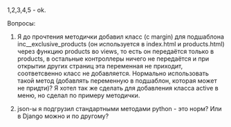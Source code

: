 1,2,3,4,5 - ok.

Вопросы:
1. Я до прочтения методички добавил класс (с margin) для подшаблона inc__exclusive_products
(он используется в index.html и products.html) через 
функцию products во views, то есть он передаётся только в products, в остальные контроллеры
ничего не передаётся и при открытии других страниц эта переменная не приходит, соответсвенно
класс не добавляется. Нормально использовать такой метод 
(добавлять переменную в подшаблон, которая может не придти)? 
Я хотел так же сделать для добавления класса active в меню, но сделал по примеру методички.

2. json-ы я подгрузил стандартными методами python - это норм? Или в Django можно и по другому?
